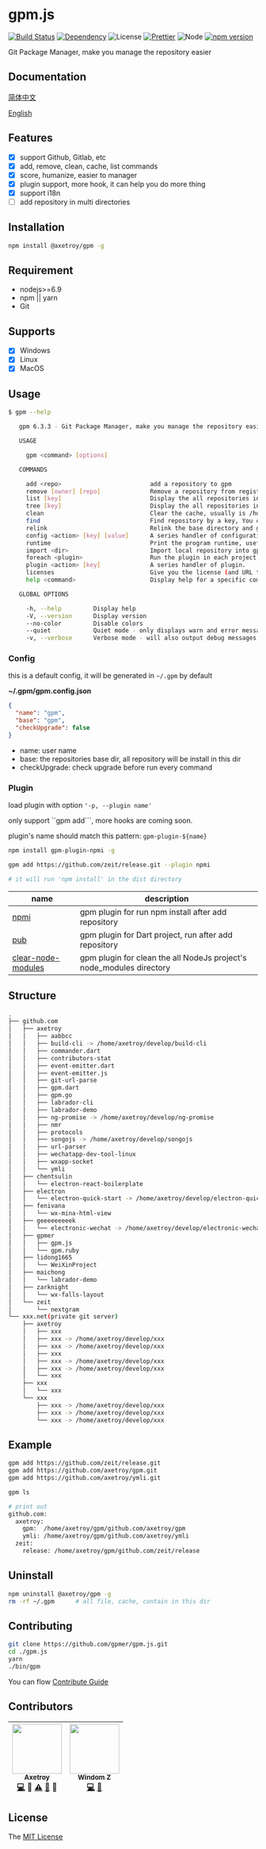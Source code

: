 # gpm.js 
[![Build Status](https://travis-ci.org/gpmer/gpm.js.svg?branch=master)](https://travis-ci.org/gpmer/gpm.js)
[![Dependency](https://david-dm.org/gpmer/gpm.js.svg)](https://david-dm.org/gpmer/gpm.js)
![License](https://img.shields.io/badge/license-MIT-green.svg)
[![Prettier](https://img.shields.io/badge/Code%20Style-Prettier-green.svg)](https://github.com/prettier/prettier)
![Node](https://img.shields.io/badge/node-%3E=6.9-blue.svg?style=flat-square)
[![npm version](https://badge.fury.io/js/%40axetroy%2Fgpm.svg)](https://badge.fury.io/js/%40axetroy%2Fgpm)

Git Package Manager, make you manage the repository easier

## Documentation

[简体中文](https://gpmer.github.io/gpm.js/#/zh-cn/)

[English](https://gpmer.github.io/gpm.js)

## Features

- [x] support Github, Gitlab, etc
- [x] add, remove, clean, cache, list commands
- [x] score, humanize, easier to manager
- [x] plugin support, more hook, it can help you do more thing
- [x] support i18n
- [ ] add repository in multi directories

## Installation
```bash
npm install @axetroy/gpm -g
```

## Requirement

- nodejs>=6.9
- npm || yarn
- Git

## Supports

- [x] Windows
- [x] Linux
- [x] MacOS

## Usage

```bash
$ gpm --help

   gpm 6.3.3 - Git Package Manager, make you manage the repository easier

   USAGE

     gpm <command> [options]

   COMMANDS

     add <repo>                         add a repository to gpm
     remove [owner] [repo]              Remove a repository from registry and disk
     list [key]                         Display the all repositories in registry
     tree [key]                         Display the all repositories in registry as a tree view
     clean                              Clear the cache, usually is /home/axetroy/.gpm/temp
     find                               Find repository by a key, You can get all about the repository info
     relink                             Relink the base directory and gpm registry, like Angular, trigger the $digest in manual
     config <action> [key] [value]      A series handler of configurations.
     runtime                            Print the program runtime, useful for submit issue
     import <dir>                       Import local repository into gpm registry
     foreach <plugin>                   Run the plugin in each project. The current work directory is the current project.
     plugin <action> [key]              A series handler of plugin.
     licenses                           Give you the license (and URL to the source code) associated with each repository..
     help <command>                     Display help for a specific command

   GLOBAL OPTIONS

     -h, --help         Display help
     -V, --version      Display version
     --no-color         Disable colors
     --quiet            Quiet mode - only displays warn and error messages
     -v, --verbose      Verbose mode - will also output debug messages

```

### Config

this is a default config, it will be generated in ``~/.gpm`` by default

**~/.gpm/gpm.config.json**

```json
{
  "name": "gpm",
  "base": "gpm",
  "checkUpgrade": false
}
```

- name: user name
- base: the repositories base dir, all repository will be install in this dir
- checkUpgrade: check upgrade before run every command

### Plugin

load plugin with option ``'-p, --plugin name'``

only support ``gpm add```, more hooks are coming soon.

plugin's name should match this pattern: ``gpm-plugin-${name}``

```bash
npm install gpm-plugin-npmi -g

gpm add https://github.com/zeit/release.git --plugin npmi

# it will run 'npm install' in the dist directory
```

name | description
------------ | -------------
[npmi](https://github.com/gpmer/gpm-plugin-npmi) | gpm plugin for run npm install after add repository
[pub](https://github.com/gpmer/gpm-plugin-pub) | gpm plugin for Dart project, run <pub get> after add repository
[clear-node-modules](https://github.com/gpmer/gpm-plugin-clear-node-modules) | gpm plugin for clean the all NodeJs project's node_modules directory

## Structure

```bash
.
├── github.com
│   ├── axetroy
│   │   ├── aabbcc
│   │   ├── build-cli -> /home/axetroy/develop/build-cli
│   │   ├── commander.dart
│   │   ├── contributors-stat
│   │   ├── event-emitter.dart
│   │   ├── event-emitter.js
│   │   ├── git-url-parse
│   │   ├── gpm.dart
│   │   ├── gpm.go
│   │   ├── labrador-cli
│   │   ├── labrador-demo
│   │   ├── ng-promise -> /home/axetroy/develop/ng-promise
│   │   ├── nmr
│   │   ├── protocols
│   │   ├── songojs -> /home/axetroy/develop/songojs
│   │   ├── url-parser
│   │   ├── wechatapp-dev-tool-linux
│   │   ├── wxapp-socket
│   │   └── ymli
│   ├── chentsulin
│   │   └── electron-react-boilerplate
│   ├── electron
│   │   └── electron-quick-start -> /home/axetroy/develop/electron-quick-start
│   ├── fenivana
│   │   └── wx-mina-html-view
│   ├── geeeeeeeeek
│   │   └── electronic-wechat -> /home/axetroy/develop/electronic-wechat
│   ├── gpmer
│   │   ├── gpm.js
│   │   └── gpm.ruby
│   ├── lidong1665
│   │   └── WeiXinProject
│   ├── maichong
│   │   └── labrador-demo
│   ├── zarknight
│   │   └── wx-falls-layout
│   └── zeit
│       └── nextgram
└── xxx.net(private git server)
    ├── axetroy
    │   ├── xxx
    │   ├── xxx -> /home/axetroy/develop/xxx
    │   ├── xxx -> /home/axetroy/develop/xxx
    │   ├── xxx
    │   ├── xxx -> /home/axetroy/develop/xxx
    │   ├── xxx -> /home/axetroy/develop/xxx
    │   └── xxx
    ├── xxx
    │   └── xxx
    └── xxx
        ├── xxx -> /home/axetroy/develop/xxx
        ├── xxx -> /home/axetroy/develop/xxx
        └── xxx -> /home/axetroy/develop/xxx
```

## Example

```bash
gpm add https://github.com/zeit/release.git
gpm add https://github.com/axetroy/gpm.git
gpm add https://github.com/axetroy/ymli.git

gpm ls

# print out
github.com: 
  axetroy: 
    gpm:  /home/axetroy/gpm/github.com/axetroy/gpm
    ymli: /home/axetroy/gpm/github.com/axetroy/ymli
  zeit: 
    release: /home/axetroy/gpm/github.com/zeit/release
```

## Uninstall

```bash
npm uninstall @axetroy/gpm -g
rm -rf ~/.gpm      # all file, cache, contain in this dir
```

## Contributing

```bash
git clone https://github.com/gpmer/gpm.js.git
cd ./gpm.js
yarn
./bin/gpm
```

You can flow [Contribute Guide](https://github.com/gpmer/gpm.js/blob/master/contributing.md)

## Contributors

<!-- ALL-CONTRIBUTORS-LIST:START - Do not remove or modify this section -->
| [<img src="https://avatars1.githubusercontent.com/u/9758711?v=3" width="100px;"/><br /><sub>Axetroy</sub>](http://axetroy.github.io)<br />[💻](https://github.com/gpmer/gpm.js/commits?author=axetroy) 🔌 [⚠️](https://github.com/gpmer/gpm.js/commits?author=axetroy) [🐛](https://github.com/gpmer/gpm.js/issues?q=author%3Aaxetroy) 🎨 | [<img src="https://avatars0.githubusercontent.com/u/14875359?v=3" width="100px;"/><br /><sub>Windom Z</sub>](http://windomz.github.io/)<br />[💻](https://github.com/gpmer/gpm.js/commits?author=WindomZ) [📖](https://github.com/gpmer/gpm.js/commits?author=WindomZ) |
| :---: | :---: |
<!-- ALL-CONTRIBUTORS-LIST:END -->

## License

The [MIT License](https://github.com/gpmer/gpm.js/blob/master/LICENSE)
